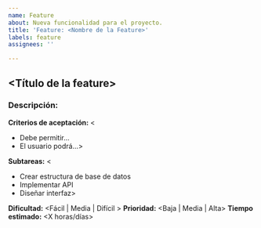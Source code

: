 ```yaml
---
name: Feature
about: Nueva funcionalidad para el proyecto.
title: 'Feature: <Nombre de la Feature>'
labels: feature
assignees: ''

---
```


## <Título de la feature>

### Descripción:
<Explica la nueva funcionalidad propuesta>

**Criterios de aceptación:**
<
- Debe permitir...
- El usuario podrá...>

**Subtareas:**
<
- Crear estructura de base de datos
- Implementar API
- Diseñar interfaz>

**Dificultad:** <Fácil | Media | Difícil >
**Prioridad:** <Baja | Media | Alta>
**Tiempo estimado:** <X horas/días>
